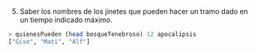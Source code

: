5. Saber los nombres de los jinetes que pueden hacer un tramo dado en un tiempo indicado máximo.

```haskell
> quienesPueden (head bosqueTenebroso) 12 apocalipsis
["Gise", "Mati", "Alf"]
```